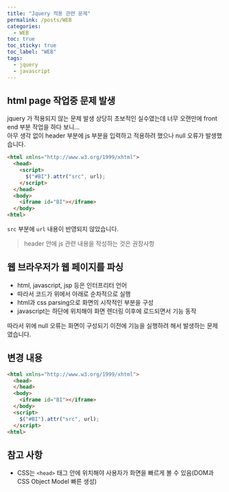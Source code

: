 ```yaml
---
title: "Jquery 적용 관련 문제"
permalink: /posts/WEB
categories: 
  - WEB
toc: true
toc_sticky: true
toc_label: "WEB"
tags:
  - jquery
  - javascript
---
```


## html page 작업중 문제 발생

jquery 가 적용되지 않는 문제 발생 상당히 초보적인 실수였는데 너무 오랜만에 front end 부분 작업을 하다 보니...   
아무 생각 없이 header 부분에 js 부분을 입력하고 적용하려 했으나 null 오류가 발생했습니다.

```html
<html xmlns="http://www.w3.org/1999/xhtml">
  <head>
    <script>
      $("#BI").attr("src", url);
    </script>
  </head>
  <body>
    <iframe id="BI"></iframe>
  </body>
<html>
```
`src` 부분에 `url` 내용이 반영되지 않았습니다.

> header 안에 js 관련 내용을 작성하는 것은 권장사항   

## 웹 브라우저가 웹 페이지를 파싱
- html, javascript, jsp 등은 인터프리터 언어
- 따라서 코드가 위에서 아래로 순차적으로 실행
- html과 css parsing으로 화면의 시작적인 부분을 구성
- javascript는 하단에 위치해야 화면 렌더링 이후에 로드되면서 기능 동작

따라서 위에 null 오류는 화면이 구성되기 이전에 기능을 실행하려 해서 발생하는 문제였습니다.

## 변경 내용
```html
<html xmlns="http://www.w3.org/1999/xhtml">
  <head>
  </head>
  <body>
    <iframe id="BI"></iframe>
  </body>
  <script>
    $("#BI").attr("src", url);
  </script>
<html>
```

## 참고 사항
- CSS는 `<head>` 태그 안에 위치해야 사용자가 화면을 빠르게 볼 수 있음(DOM과 CSS Object Model 빠른 생성)
